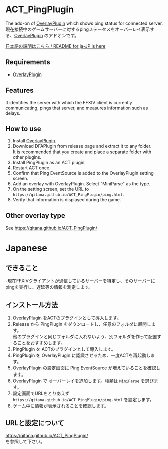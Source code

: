 # ACT_PingPlugin
The add-on of [OverlayPlugin](https://github.com/OverlayPlugin/OverlayPlugin) which shows ping status for connected server.
現在接続中のゲームサーバーに対するpingステータスをオーバーレイ表示する、[OverlayPlugin](https://github.com/OverlayPlugin/OverlayPlugin) のアドオンです。 

[日本語の説明はこちら / README for ja-JP is here](#Japanese)

## Requirements
- [OverlayPlugin](https://github.com/OverlayPlugin/OverlayPlugin)

## Features
It identifies the server with which the FFXIV client is currently communicating, pings that server, and measures information such as delays.

## How to use
1. Install [OverlayPlugin](https://github.com/OverlayPlugin/OverlayPlugin).
2. Download DFAPlugin from release page and extract it to any folder.  
It is recommended that you create and place a separate folder with other plugins.
3. Install PingPlugin as an ACT plugin.
4. Restart ACT once.
5. Confirm that Ping EventSource is added to the OverlayPlugin setting screen.
6. Add an overlay with OverlayPlugin. Select "MiniParse" as the type.
7. On the setting screen, set the URL to `https://qitana.github.io/ACT_PingPlugin/ping.html`.
8. Verify that information is displayed during the game. 

## Other overlay type
See https://qitana.github.io/ACT_PingPlugin/

# Japanese

## できること
-現在FFXIVクライアントが通信しているサーバーを特定し、そのサーバーにpingを実行し、遅延等の情報を測定します。

## インストール方法
1. [OverlayPlugin](https://github.com/OverlayPlugin/OverlayPlugin) をACTのプラグインとして導入します。
2. Release から PingPlugin をダウンロードし、任意のフォルダに展開します。  
   他のプラグインと同じフォルダに入れないよう、別フォルダを作って配置することをおすすめします。
3. PingPlugin を ACTのプラグインとして導入します。
4. PingPlugin を OverlayPlugin に認識させるため、一度ACTを再起動します。
5. OverlayPlugin の設定画面に Ping EventSource が増えていることを確認します。
6. OverlayPlugin で オーバーレイを追加します。種類は `MiniParse` を選びます。
7. 設定画面でURLをとりあえず `https://qitana.github.io/ACT_PingPlugin/ping.html` を設定します。
8. ゲーム中に情報が表示されることを確認します。

## URLと設定について
https://qitana.github.io/ACT_PingPlugin/  
を参照して下さい。
